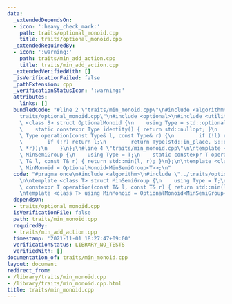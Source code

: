 ```yaml
---
data:
  _extendedDependsOn:
  - icon: ':heavy_check_mark:'
    path: traits/optional_monoid.cpp
    title: traits/optional_monoid.cpp
  _extendedRequiredBy:
  - icon: ':warning:'
    path: traits/min_add_action.cpp
    title: traits/min_add_action.cpp
  _extendedVerifiedWith: []
  _isVerificationFailed: false
  _pathExtension: cpp
  _verificationStatusIcon: ':warning:'
  attributes:
    links: []
  bundledCode: "#line 2 \"traits/min_monoid.cpp\"\n#include <algorithm>\n#line 2 \"\
    traits/optional_monoid.cpp\"\n#include <optional>\n#include <utility>\n\ntemplate\
    \ <class S> struct OptionalMonoid {\n    using Type = std::optional<typename S::Type>;\n\
    \    static constexpr Type identity() { return std::nullopt; }\n    static constexpr\
    \ Type operation(const Type& l, const Type& r) {\n        if (!l) return r;\n\
    \        if (!r) return l;\n        return Type(std::in_place, S::operation(*l,\
    \ *r));\n    }\n};\n#line 4 \"traits/min_monoid.cpp\"\n\ntemplate <class T> struct\
    \ MinSemiGroup {\n    using Type = T;\n    static constexpr T operation(const\
    \ T& l, const T& r) { return std::min(l, r); }\n};\n\ntemplate <class T> using\
    \ MinMonoid = OptionalMonoid<MinSemiGroup<T>>;\n"
  code: "#pragma once\n#include <algorithm>\n#include \"../traits/optional_monoid.cpp\"\
    \n\ntemplate <class T> struct MinSemiGroup {\n    using Type = T;\n    static\
    \ constexpr T operation(const T& l, const T& r) { return std::min(l, r); }\n};\n\
    \ntemplate <class T> using MinMonoid = OptionalMonoid<MinSemiGroup<T>>;"
  dependsOn:
  - traits/optional_monoid.cpp
  isVerificationFile: false
  path: traits/min_monoid.cpp
  requiredBy:
  - traits/min_add_action.cpp
  timestamp: '2021-11-01 18:27:47+09:00'
  verificationStatus: LIBRARY_NO_TESTS
  verifiedWith: []
documentation_of: traits/min_monoid.cpp
layout: document
redirect_from:
- /library/traits/min_monoid.cpp
- /library/traits/min_monoid.cpp.html
title: traits/min_monoid.cpp
---
```

